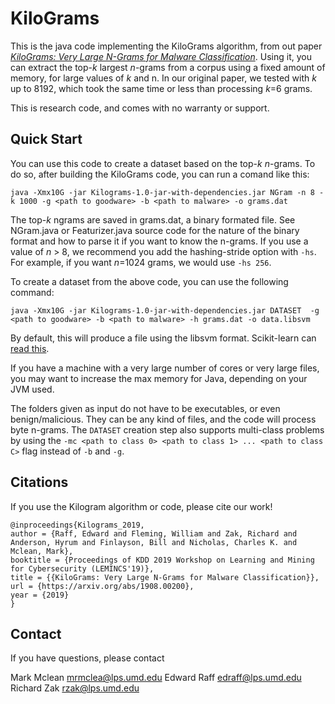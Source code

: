 # KiloGrams

This is the java code implementing the KiloGrams algorithm, from out paper [_KiloGrams: Very Large N-Grams for Malware Classification_](https://arxiv.org/abs/1908.00200). Using it, you can extract the top-_k_ largest _n_-grams from a corpus using a fixed amount of memory, for large values of _k_ and n. In our original paper, we tested with _k_ up to 8192, which took the same time or less than processing _k_=6 grams. 

This is research code, and comes with no warranty or support. 


## Quick Start

You can use this code to create a dataset based on the top-_k_ _n_-grams. To do so, after building the KiloGrams code, you can run a comand like this:

```
java -Xmx10G -jar Kilograms-1.0-jar-with-dependencies.jar NGram -n 8 -k 1000 -g <path to goodware> -b <path to malware> -o grams.dat
```
The top-_k_ ngrams are saved in grams.dat, a binary formated file. See NGram.java or Featurizer.java source code for the nature of the binary format and how to parse it if you want to know the n-grams. If you use a value of _n_ > 8, we recommend you add the hashing-stride option with `-hs`. For example, if you want _n_=1024 grams, we would use `-hs 256`.  

To create a dataset from the above code, you can use the following command:
```
java -Xmx10G -jar Kilograms-1.0-jar-with-dependencies.jar DATASET  -g <path to goodware> -b <path to malware> -h grams.dat -o data.libsvm
```

By default, this will produce a file using the libsvm format. Scikit-learn can [read this](https://scikit-learn.org/stable/modules/generated/sklearn.datasets.load_svmlight_file.html). 

If you have a machine with a very large number of cores or very large files, you may want to increase the max memory for Java, depending on your JVM used.

The folders given as input do not have to be executables, or even benign/malicious. They can be any kind of files, and the code will process byte n-grams. The `DATASET` creation step also supports multi-class problems by using the `-mc <path to class 0> <path to class 1> ... <path to class C>` flag instead of `-b` and `-g`. 

## Citations

If you use the Kilogram algorithm or code, please cite our work! 

```
@inproceedings{Kilograms_2019,
author = {Raff, Edward and Fleming, William and Zak, Richard and Anderson, Hyrum and Finlayson, Bill and Nicholas, Charles K. and Mclean, Mark},
booktitle = {Proceedings of KDD 2019 Workshop on Learning and Mining for Cybersecurity (LEMINCS'19)},
title = {{KiloGrams: Very Large N-Grams for Malware Classification}},
url = {https://arxiv.org/abs/1908.00200},
year = {2019}
}
```

## Contact 

If you have questions, please contact 

Mark Mclean <mrmclea@lps.umd.edu>
Edward Raff <edraff@lps.umd.edu>
Richard Zak <rzak@lps.umd.edu>

